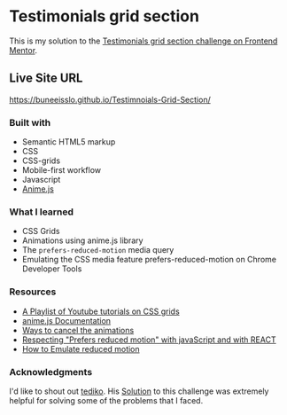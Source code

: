 # Testimonials grid section

This is my solution to the [Testimonials grid section challenge on Frontend Mentor](https://www.frontendmentor.io/challenges/testimonials-grid-section-Nnw6J7Un7).

## Live Site URL
https://buneeisslo.github.io/Testimnoials-Grid-Section/

### Built with
- Semantic HTML5 markup
- CSS
- CSS-grids
- Mobile-first workflow
- Javascript
- [Anime.js](https://animejs.com/)

### What I learned
- CSS Grids
- Animations using anime.js library
- The `prefers-reduced-motion` media query
- Emulating the CSS media feature prefers-reduced-motion on Chrome Developer Tools

### Resources 
- [A Playlist of Youtube tutorials on CSS grids](https://www.youtube.com/playlist?list=PLu8EoSxDXHP5CIFvt9-ze3IngcdAc2xKG)
- [anime.js Documentation](https://animejs.com/documentation/)
- [Ways to cancel the animations](https://github.com/juliangarnier/anime/issues/188#issuecomment-621589326)
- [Respecting "Prefers reduced motion" with javaScript and with REACT](https://since1979.dev/respecting-prefers-reduced-motion-with-javascript-and-react/)
- [How to Emulate reduced motion](https://www.youtube.com/watch?v=wIj-NymT5fY)

### Acknowledgments
I'd like to shout out [tediko](https://github.com/tediko). His [Solution](https://github.com/tediko/testimonials-grid-section) to this challenge was extremely helpful for solving some of the problems that I faced.
